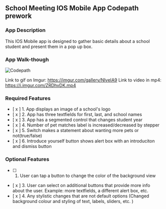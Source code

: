 ## School Meeting IOS Mobile App Codepath prework


### App Description

This IOS Mobile app is designed to gather basic details about a school student and present them in a pop up box.

### App Walk-though

![Codepath](https://user-images.githubusercontent.com/82910305/216848428-a3a32cc8-12fe-495b-8e20-3d181f7aca5f.gif)

Link to gif on Imgur: https://imgur.com/gallery/NIveIA9
Link to video in mp4: https://i.imgur.com/ZRDhvDK.mp4


### Required Features

- [ x ] 1. App displays an image of a school's logo
- [ x ] 2. App has three textfields for first, last, and school names
- [ x ] 3. App has a segmented control that changes student year
- [ x ] 4. Number of pet matches label is increased/decreased by stepper
- [ x ] 5. Switch makes a statement about wanting more pets or not(true/false) 
- [ x ] 6. Introduce yourself button shows alert box with an introduciton and dismiss button

### Optional Features

- [ ] 1. User can tap a button to change the color of the background view
- [ x ] 3. User can select on additional buttons that provide more info about the user. Example: more textfields, a different alert box, etc.
- [ x ] 4. Any stylistic changes that are not default options (Changed background colour and styling of text, labels, sliders, etc. )
